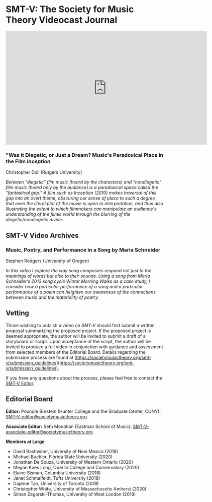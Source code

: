 # SMT-V: The Society for Music Theory Videocast Journal


<iframe src="https://player.vimeo.com/video/252464918" width="640" height="360" frameborder="0" webkitallowfullscreen mozallowfullscreen allowfullscreen></iframe>

### "Was it Diegetic, or Just a Dream? Music's Paradoxical Place in the Film *Inception* 
Christopher Doll (Rutgers University)

*Between "diegetic" film music (heard by the characters) and "nondiegetic" film music (heard only by the audience) is a paradoxical space called the "fantastical gap." A film such as Inception (2010) makes traversal of this gap into an overt theme, obscuring our sense of place to such a degree that even the literal plot of the movie is open to interpretation, and thus also illustrating the extent to which filmmakers can manipulate an audience's understanding of the filmic world through the blurring of the diegetic/nondiegetic divide.*

## SMT-V Video Archives

### Music, Poetry, and Performance in a Song by Maria Schneider
Stephen Rodgers (University of Oregon)

*In this video I explore the way song composers respond not just to the meanings of words but also to their sounds. Using a song from Maria Schneider’s 2013 song cycle Winter Morning Walks as a case study, I consider how a particular performance of a song and a particular performance of a poem can heighten our awareness of the connections between music and the materiality of poetry.*

## Vetting

Those wishing to publish a video on _SMT-V_ should first submit a written proposal summarizing the proposed project. If the proposed project is deemed appropriate, the author will be invited to submit a draft of a storyboard or script. Upon acceptance of the script, the author will be invited to produce a full video in conjunction with guidance and assessment from selected members of the Editorial Board. Details regarding the submission process are found at [https://societymusictheory.org/smt-v/submission_guidelines](https://societymusictheory.org/smt-v/submission_guidelines).

If you have any questions about the process, please feel free to contact the [SMT-V Editor](mailto:SMT-V-editor@societymusictheory.org).

## Editorial Board

**Editor:** Poundie Burstein (Hunter College and the Graduate Center, CUNY): [SMT-V-editor@societymusictheory.org](mailto:SMT-V-editor@societymusictheory.org).

**Associate Editor:** Seth Monahan (Eastman School of Music): [SMT-V-associate-editor@societymusictheory.org](SMT-V-associate-editor@societymusictheory.org).

**Members at Large**
- David Bashwiner, University of New Mexico (2018)
- Michael Buchler, Florida State University (2020)
- Jonathan De Souza, University of Western Ontario (2020)
- Megan Kaes Long, Oberlin College and Conservatory (2020)
- Elaine Sisman, Columbia University (2018)
- Janet Schmalfeldt, Tufts University (2018)
- Daphne Tan, University of Toronto (2019)
- Christopher White, University of Massachusetts Amherst (2020)
- Simon Zagorski-Thomas, University of West London (2018)

